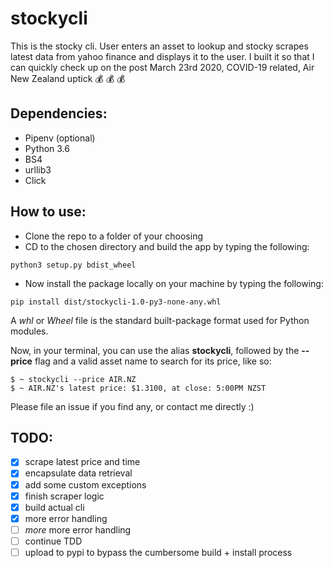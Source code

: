 # stockycli

This is the stocky cli. User enters an asset to lookup and stocky scrapes latest data from yahoo finance and displays it to the user. I built it so that I can quickly check up on the post March 23rd 2020, COVID-19 related, Air New Zealand uptick :moneybag: :moneybag: :moneybag:

## Dependencies:

- Pipenv (optional)
- Python 3.6
- BS4
- urllib3
- Click

## How to use:
- Clone the repo to a folder of your choosing
- CD to the chosen directory and build the app by typing the following:
```
python3 setup.py bdist_wheel
```
- Now install the package locally on your machine by typing the following:
```
pip install dist/stockycli-1.0-py3-none-any.whl
```

A _whl_ or _Wheel_ file is the standard built-package format used for Python modules.  

Now, in your terminal, you can use the alias __stockycli__, followed by the __--price__ flag and a valid asset name to search for its price, like so:
```
$ ~ stockycli --price AIR.NZ
$ ~ AIR.NZ's latest price: $1.3100, at close: 5:00PM NZST
```

Please file an issue if you find any, or contact me directly :)

## TODO:
- [x] scrape latest price and time
- [x] encapsulate data retrieval 
- [x] add some custom exceptions
- [x] finish scraper logic
- [x] build actual cli
- [x] more error handling
- [ ] _more_ more error handling
- [ ] continue TDD
- [ ] upload to pypi to bypass the cumbersome build + install process
